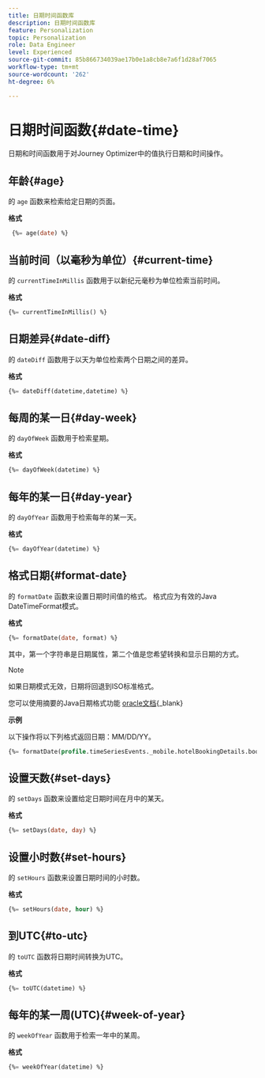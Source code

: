 ```yaml
---
title: 日期时间函数库
description: 日期时间函数库
feature: Personalization
topic: Personalization
role: Data Engineer
level: Experienced
source-git-commit: 85b866734039ae17b0e1a8cb8e7a6f1d28af7065
workflow-type: tm+mt
source-wordcount: '262'
ht-degree: 6%

---
```


# 日期时间函数{#date-time}

日期和时间函数用于对Journey Optimizer中的值执行日期和时间操作。

## 年龄{#age}

的 `age` 函数来检索给定日期的页面。

**格式**

```sql
 {%= age(date) %}
```

<!--
**Example**

The following operation gets the value of the identity map for the key `example@example.com`.

```sql
 {%= age(date) %}
```
-->

## 当前时间（以毫秒为单位）{#current-time}

的 `currentTimeInMillis` 函数用于以新纪元毫秒为单位检索当前时间。

**格式**

```sql
{%= currentTimeInMillis() %}
```

<!--
**Example**

The following operation gets all the keys for the map `identityMap`.

```sql
{%= keys(identityMap) %}
```
-->

## 日期差异{#date-diff}

的 `dateDiff` 函数用于以天为单位检索两个日期之间的差异。

**格式**

```sql
{%= dateDiff(datetime,datetime) %}
```

<!--
**Example**

The following operation gets all the values for the map `identityMap`.

```sql
{%= values(identityMap) %}
```
-->


## 每周的某一日{#day-week}

的 `dayOfWeek` 函数用于检索星期。

**格式**

```sql
{%= dayOfWeek(datetime) %}
```

<!--
**Example**

The following operation gets all the values for the map `identityMap`.

```sql
{%= values(identityMap) %}
```
-->

## 每年的某一日{#day-year}

的 `dayOfYear` 函数用于检索每年的某一天。

**格式**

```sql
{%= dayOfYear(datetime) %}
```

<!--
**Example**

The following operation gets all the values for the map `identityMap`.

```sql
{%= values(identityMap) %}
```
-->

## 格式日期{#format-date}

的 `formatDate` 函数来设置日期时间值的格式。 格式应为有效的Java DateTimeFormat模式。

**格式**

```sql
{%= formatDate(date, format) %}
```

其中，第一个字符串是日期属性，第二个值是您希望转换和显示日期的方式。

>[!NOTE]
>
> 如果日期模式无效，日期将回退到ISO标准格式。
>
> 您可以使用摘要的Java日期格式功能 [oracle文档](https://docs.oracle.com/javase/8/docs/api/java/time/format/DateTimeFormatter.html){_blank}

**示例**

以下操作将以下列格式返回日期：MM/DD/YY。

```sql
{%= formatDate(profile.timeSeriesEvents._mobile.hotelBookingDetails.bookingDate, "MM/DD/YY") %}
```

## 设置天数{#set-days}

的 `setDays` 函数来设置给定日期时间在月中的某天。

**格式**

```sql
{%= setDays(date, day) %}
```

<!--
**Example**

The following operation gets all the values for the map `identityMap`.

```sql
{%= values(identityMap) %}
```
-->

## 设置小时数{#set-hours}

的 `setHours` 函数来设置日期时间的小时数。

**格式**

```sql
{%= setHours(date, hour) %}
```

<!--
**Example**

The following operation gets all the values for the map `identityMap`.

```sql
{%= values(identityMap) %}
```
-->


## 到UTC{#to-utc}

的 `toUTC` 函数将日期时间转换为UTC。


**格式**

```sql
{%= toUTC(datetime) %}
```

<!--
**Example**

The following operation gets all the values for the map `identityMap`.

```sql
{%= values(identityMap) %}
```
-->


## 每年的某一周(UTC){#week-of-year}

的 `weekOfYear` 函数用于检索一年中的某周。

**格式**

```sql
{%= weekOfYear(datetime) %}
```

<!--
**Example**

The following operation gets all the values for the map `identityMap`.

```sql
{%= values(identityMap) %}
```
-->